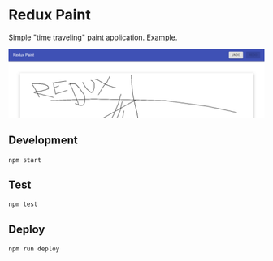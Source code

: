 # Redux Paint

Simple "time traveling" paint application. [Example](http://www.jamesmoriarty.xyz/redux-paint/).

![Screenshot](docs/screenshot.png)

## Development

```
npm start
```

## Test

```
npm test
```

## Deploy

```
npm run deploy
```